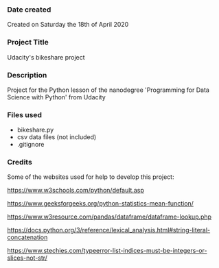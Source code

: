 ### Date created
Created on Saturday the 18th of April 2020

### Project Title
Udacity's bikeshare project

### Description
Project for the Python lesson of the nanodegree 'Programming for Data Science with Python' from Udacity

### Files used
   * bikeshare.py
   * csv data files (not included)
   * .gitignore

### Credits
Some of the websites used for help to develop this project:

https://www.w3schools.com/python/default.asp

https://www.geeksforgeeks.org/python-statistics-mean-function/

https://www.w3resource.com/pandas/dataframe/dataframe-lookup.php

https://docs.python.org/3/reference/lexical_analysis.html#string-literal-concatenation

https://www.stechies.com/typeerror-list-indices-must-be-integers-or-slices-not-str/
